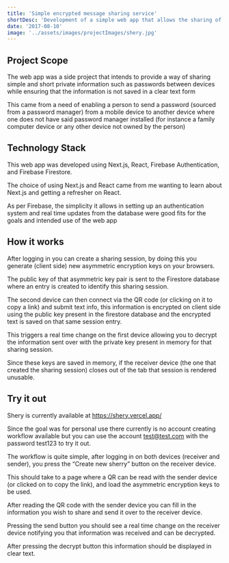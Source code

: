 ```yaml
---
title: 'Simple encrypted message sharing service'
shortDesc: 'Development of a simple web app that allows the sharing of messages between devices leveraging end to end encryption'
date: '2017-08-10'
image: '../assets/images/projectImages/shery.jpg'
---
```


## Project Scope

The web app was a side project that intends to provide a way of sharing simple and short private information such as passwords between devices while ensuring that the information is not saved in a clear text form

This came from a need of enabling a person to send a password (sourced from a password manager) from a mobile device to another device where one does not have said password manager installed (for instance a family computer device or any other device not owned by the person)

## Technology Stack

This web app was developed using Next.js, React, Firebase Authentication, and Firebase Firestore.

The choice of using Next.js and React came from me wanting to learn about Next.js and getting a refresher on React.

As per Firebase, the simplicity it allows in setting up an authentication system and real time updates from the database were good fits for the goals and intended use of the web app

## How it works

After logging in you can create a sharing session, by doing this you generate (client side) new asymmetric encryption keys on your browsers.

The public key of that asymmetric key pair is sent to the Firestore database where an entry is created to identify this sharing session.

The second device can then connect via the QR code (or clicking on it to copy a link) and submit text info, this information is encrypted on client side using the public key present in the firestore database and the encrypted text is saved on that same session entry.

This triggers a real time change on the first device allowing you to decrypt the information sent over with the private key present in memory for that sharing session.

Since these keys are saved in memory, if the receiver device (the one that created the sharing session) closes out of the tab that session is rendered unusable.

## Try it out

Shery is currently available at https://shery.vercel.app/

Since the goal was for personal use there currently is no account creating workflow available but you can use the account test@test.com with the password test123 to try it out.

The workflow is quite simple, after logging in on both devices (receiver and sender), you press the “Create new sherry” button on the receiver device.

This should take to a page where a QR can be read with the sender device (or clicked on to copy the link), and load the asymmetric encryption keys to be used.

After reading the QR code with the sender device you can fill in the information you wish to share and send it over to the receiver device.

Pressing the send button you should see a real time change on the receiver device notifying you that information was received and can be decrypted.

After pressing the decrypt button this information should be displayed in clear text.
